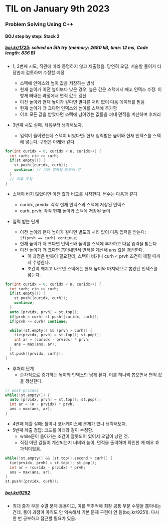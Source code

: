 # **TIL on January 9th 2023**
### Problem Solving Using C++
#### BOJ step by step: Stack 2
##### [boj.kr/1725](../../../Problem%20Solving/boj/Stack/1725-01-09-2023.cpp): solved on 5th try (memory: 2680 kB, time: 12 ms, Code length: 836 B)
* 1, 2번째 시도, 직관에 따라 증명하지 않고 제출했음. 당연히 오답. 서술할 풀이가 타당한지 검토하며 수정할 예정
  - 스택에 인덱스와 높이 값을 저장하는 방식
  - 현재 높이가 이전 높이보다 낮은 경우, 높은 값은 스택에서 빼고 인덱스 수정: 이렇게 빼내는 과정에서 면적 값도 갱신
  - 이전 높이와 현재 높이가 같다면 별다른 처리 없이 다음 데이터를 받음
  - 현재 높이가 더 크다면 인덱스와 높이를 스택에 추가함
  - 이후 모든 값을 받았다면 스택에 남아있는 값들을 꺼내 면적을 계산하며 후처리

* 3번째 시도 실패. 처음부터 생각해보자.
  - 입력이 들어왔는데 스택이 비었다면: 현재 입력받은 높이와 현재 인덱스를 스택에 넣는다. 구현은 아래와 같다.
```cpp
for(int curidx = 0; curidx < n; curidx++) {
  int curh; cin >> curh;
  if(st.empty()) {
    st.push({curidx, curh});
    continue; // 다음 입력을 받으러 감
  }
  // 이후 로직
}
```
* 스택이 비지 않았다면 이전 값과 비교를 시작한다. 변수는 다음과 같다
  - curidx, prvidx: 각각 현재 인덱스와 스택에 저장된 인덱스
  - curh, prvh: 각각 현재 높이와 스택에 저장된 높이

* 입력 받는 단계
  - 이전 높이와 현재 높이가 같다면 별도의 처리 없이 다음 입력을 받는다: `if(prvh == curh) continue;`
  - 현재 높이가 더 크다면 인덱스와 높이를 스택에 추가하고 다음 입력을 받는다
  - 이전 높이가 더 크다면 뽑아내면서 면적을 계산해 ans 값을 갱신한다.
    * 이 과정은 반복이 필요한데, 스택이 비거나 curh < prvh 조건이 깨질 때까지 수행한다.
    * 조건이 깨지고 나오면 스택에는 현재 높이와 마지막으로 뽑았던 인덱스를 넣는다.

```cpp
for(int curidx = 0; curidx < n; curidx++) {
  int curh; cin >> curh;
  if(st.empty()) {
    st.push({curidx, curh});
    continue;
  }
  auto [prvidx, prvh] = st.top();
  if(prvh < curh) st.push({curidx, curh});
  if(prvh <= curh) continue;

  while(!st.empty() && (prvh > curh)) {
    tie(prvidx, prvh) = st.top(); st.pop();
    int ar = (curidx - prvidx) * prvh;
    ans = max(ans, ar);
  }
  st.push({prvidx, curh});
}
```

* 후처리 단계
  - 순차적으로 증가하는 높이와 인덱스만 남게 된다. 이를 하나씩 뽑으면서 면적 값을 갱신한다.

```cpp
// post-process
while(!st.empty()) {
  auto [prvidx, prvh] = st.top(); st.pop();
  int ar = (n - prvidx) * prvh;
  ans = max(ans, ar);
}
```

* 4번째 제출 실패: 풀이나 코너케이스에 문제가 있나 생각해보자.
* 5번째 제출 정답: 코드를 아래와 같이 수정함.
  - while문이 돌아가는 조건이 잘못되어 있어서 오답이 났던 것.
  - 직접 어떤 값들이 계산되는지 너비와 높이, 면적을 출력하며 확인한 게 매우 효과적이었음.

```cpp
while(!st.empty() && (st.top().second > curh)) {
  tie(prvidx, prvh) = st.top(); st.pop();
  int ar = (curidx - prvidx) * prvh;
  ans = max(ans, ar);
}
st.push({prvidx, curh});
```

##### [boj.kr/9252](../../../Problem%20Solving/boj/solvedac/9252-01-09-2023.cpp)
* 최대 증가 부분 수열 문제 응용이고, 이를 역추적해 최장 공통 부분 수열을 뽑아내는 건데, 풀이 과정이 아직도 안 익숙해서 기본 문제 구현이 안 됨(boj.kr/9251). 다시 한 번 공부하고 접근할 필요가 있음.